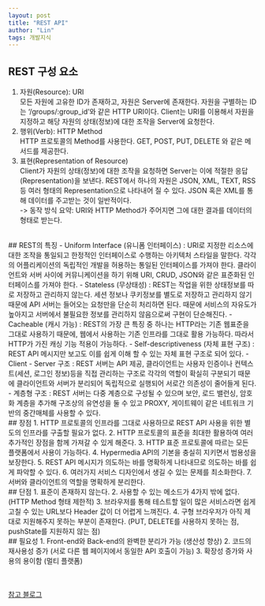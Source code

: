 ```yaml
---
layout: post
title: "REST API"
author: "Lin"
tags: 개발지식
---
```

## REST 구성 요소
1. 자원(Resource): URI <br>
모든 자원에 고유한 ID가 존재하고, 자원은 Server에 존재한다. 자원을 구별하는 ID는 ‘/groups/:group_id’와 같은 HTTP URI이다. Client는 URI를 이용해서 자원을 지정하고 해당 자원의 상태(정보)에 대한 조작을 Server에 요청한다.
2. 행위(Verb): HTTP Method <br>
HTTP 프로토콜의 Method를 사용한다. GET, POST, PUT, DELETE 와 같은 메서드를 제공한다.
3. 표현(Representation of Resource) <br>
Client가 자원의 상태(정보)에 대한 조작을 요청하면 Server는 이에 적절한 응답(Representation)을 보낸다. REST에서 하나의 자원은 JSON, XML, TEXT, RSS 등 여러 형태의 Representation으로 나타내어 질 수 있다. JSON 혹은 XML를 통해 데이터를 주고받는 것이 일반적이다.
<br>-> 동작 방식 요약: URI와 HTTP Method가 주어지면 그에 대한 결과를 데이터의 형태로 받는다.

<br>
## REST의 특징
- Uniform Interface (유니폼 인터페이스) : URI로 지정한 리소스에 대한 조작을 통일되고 한정적인 인터페이스로 수행하는 아키텍처 스타일을 말한다. 각각의 어플리케이션의 독립적인 개발을 허용하는 통일된 인터페이스를 가져야 한다. 클라이언트와 서버 사이에 커뮤니케이션을 하기 위해 URI, CRUD, JSON와 같은 표준화된 인터페이스를 가져야 한다.
- Stateless (무상태성) : REST는 작업을 위한 상태정보를 따로 저장하고 관리하지 않는다. 세션 정보나 쿠키정보를 별도로 저장하고 관리하지 않기 때문에 API 서버는 들어오는 요청만을 단순히 처리하면 된다. 때문에 서비스의 자유도가 높아지고 서버에서 불필요한 정보를 관리하지 않음으로써 구현이 단순해진다.
- Cacheable (캐시 가능) : REST의 가장 큰 특징 중 하나는 HTTP라는 기존 웹표준을 그대로 사용하기 때문에, 웹에서 사용하는 기존 인프라를 그대로 활용 가능하다. 따라서 HTTP가 가진 캐싱 기능 적용이 가능하다.
- Self-descriptiveness (자체 표현 구조) : REST API 메시지만 보고도 이를 쉽게 이해 할 수 있는 자체 표현 구조로 되어 있다.
- Client - Server 구조 : REST 서버는 API 제공, 클라이언트는 사용자 인증이나 컨텍스트(세션, 로그인 정보)등을 직접 관리하는 구조로 각각의 역할이 확실히 구분되기 때문에 클라이언트와 서버가 분리되어 독립적으로 실행되어 서로간 의존성이 줄어들게 된다.
- 계층형 구조 : REST 서버는 다중 계층으로 구성될 수 있으며 보안, 로드 밸런싱, 암호화 계층을 추가해 구조상의 유연성을 둘 수 있고 PROXY, 게이트웨이 같은 네트워크 기반의 중간매체를 사용할 수 있다.

<br>
## 장점
1. HTTP 프로토콜의 인프라를 그대로 사용하므로 REST API 사용을 위한 별도의 인프라를 구출할 필요가 없다.
2. HTTP 프로토콜의 표준을 최대한 활용하여 여러 추가적인 장점을 함께 가져갈 수 있게 해준다.
3. HTTP 표준 프로토콜에 따르는 모든 플랫폼에서 사용이 가능하다.
4. Hypermedia API의 기본을 충실히 지키면서 범용성을 보장한다.
5. REST API 메시지가 의도하는 바를 명확하게 나타내므로 의도하는 바를 쉽게 파악할 수 있다.
6. 여러가지 서비스 디자인에서 생길 수 있는 문제를 최소화한다.
7. 서버와 클라이언트의 역할을 명확하게 분리한다.

<br>
## 단점
1. 표준이 존재하지 않는다.
2. 사용할 수 있는 메소드가 4가지 밖에 없다. (HTTP Method 형태 제한적)
3. 브라우저를 통해 테스트할 일이 많은 서비스라면 쉽게 고칠 수 있는 URL보다 Header 값이 더 어렵게 느껴진다.
4. 구형 브라우저가 아직 제대로 지원해주지 못하는 부분이 존재한다. (PUT, DELETE를 사용하지 못하는 점, pushState를 지원하지 않는 점)

<br>
## 필요성
1. Front-end와 Back-end의 완벽한 분리가 가능 (생산성 향상)
2. 코드의 재사용성 증가 (서로 다른 웹 페이지에서 동일한 API 호출이 가능)
3. 확장성 증가와 사용의 용이함 (멀티 플랫폼)


<br><br>
[참고 블로그](https://gmlwjd9405.github.io/2018/09/21/rest-and-restful.html)